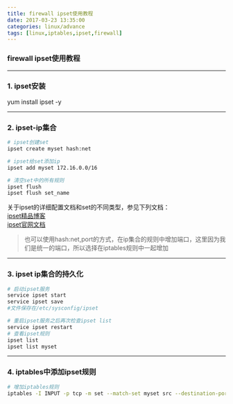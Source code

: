 ```yaml
---
title: firewall ipset使用教程
date: 2017-03-23 13:35:00
categories: linux/advance
tags: [linux,iptables,ipset,firewall]
---
```

### firewall ipset使用教程

---

### 1. ipset安装
yum install ipset -y

---

### 2. ipset-ip集合
``` bash
# ipset创建set
ipset create myset hash:net

# ipset给set添加ip
ipset add myset 172.16.0.0/16

# 清空set中的所有规则
ipset flush
ipset flush set_name
```
关于ipset的详细配置文档和set的不同类型，参见下列文档：  
[ipset精品博客](http://bigsec.net/one/tool/ipset.html)  
[ipset官网文档](http://ipset.netfilter.org/)
> 也可以使用hash:net,port的方式，在ip集合的规则中增加端口，这里因为我们是统一的端口，所以选择在iptables规则中一起增加

---

### 3. ipset ip集合的持久化
``` bash
# 启动ipset服务
service ipset start
service ipset save
#文件保存在/etc/sysconfig/ipset

# 重启ipset服务之后再次检查ipset list
service ipset restart
# 查看ipset规则
ipset list
ipset list myset
```

---

### 4. iptables中添加ipset规则
``` bash
# 增加iptables规则
iptables -I INPUT -p tcp -m set --match-set myset src --destination-port 443 -j ACCEPT
```
